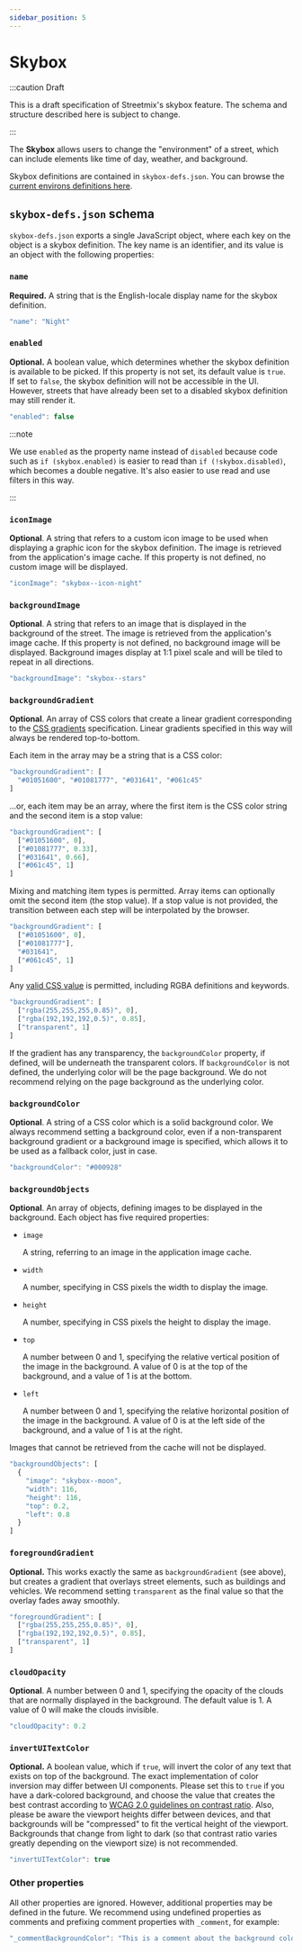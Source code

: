 ```yaml
---
sidebar_position: 5
---
```


# Skybox

:::caution Draft

This is a draft specification of Streetmix's skybox feature. The schema and structure described here is subject to change.

:::

The **Skybox** allows users to change the "environment" of a street, which can include elements like time of day, weather, and background.

Skybox definitions are contained in `skybox-defs.json`. You can browse the [current environs definitions here](https://github.com/streetmix/streetmix/blob/main/assets/scripts/streets/skybox-defs.json).

## `skybox-defs.json` schema

`skybox-defs.json` exports a single JavaScript object, where each key on the object is a skybox definition. The key name is an identifier, and its value is an object with the following properties:

### `name`

**Required.** A string that is the English-locale display name for the skybox definition.

```js
"name": "Night"
```

### `enabled`

**Optional.** A boolean value, which determines whether the skybox definition is available to be picked. If this property is not set, its default value is `true`. If set to `false`, the skybox definition will not be accessible in the UI. However, streets that have already been set to a disabled skybox definition may still render it.

```js
"enabled": false
```

:::note

We use `enabled` as the property name instead of `disabled` because code such as `if (skybox.enabled)` is easier to read than `if (!skybox.disabled)`, which becomes a double negative. It's also easier to use read and use filters in this way.

:::

### `iconImage`

**Optional**. A string that refers to a custom icon image to be used when displaying a graphic icon for the skybox definition. The image is retrieved from the application's image cache. If this property is not defined, no custom image will be displayed.

```js
"iconImage": "skybox--icon-night"
```

### `backgroundImage`

**Optional**. A string that refers to an image that is displayed in the background of the street. The image is retrieved from the application's image cache. If this property is not defined, no background image will be displayed. Background images display at 1:1 pixel scale and will be tiled to repeat in all directions.

```js
"backgroundImage": "skybox--stars"
```

### `backgroundGradient`

**Optional**. An array of CSS colors that create a linear gradient corresponding to the [CSS gradients](https://developer.mozilla.org/en-US/docs/Web/CSS/CSS_Images/Using_CSS_gradients) specification. Linear gradients specified in this way will always be rendered top-to-bottom.

Each item in the array may be a string that is a CSS color:

```js
"backgroundGradient": [
  "#01051600", "#01081777", "#031641", "#061c45"
]
```

...or, each item may be an array, where the first item is the CSS color string and the second item is a stop value:

```js
"backgroundGradient": [
  ["#01051600", 0],
  ["#01081777", 0.33],
  ["#031641", 0.66],
  ["#061c45", 1]
]
```

Mixing and matching item types is permitted. Array items can optionally omit the second item (the stop value). If a stop value is not provided, the transition between each step will be interpolated by the browser.

```js
"backgroundGradient": [
  ["#01051600", 0],
  ["#01081777"],
  "#031641",
  ["#061c45", 1]
]
```

Any [valid CSS value](https://developer.mozilla.org/en-US/docs/Web/CSS/color) is permitted, including RGBA definitions and keywords.

```js
"backgroundGradient": [
  ["rgba(255,255,255,0.85)", 0],
  ["rgba(192,192,192,0.5)", 0.85],
  ["transparent", 1]
]
```

If the gradient has any transparency, the `backgroundColor` property, if defined, will be underneath the transparent colors. If `backgroundColor` is not defined, the underlying color will be the page background. We do not recommend relying on the page background as the underlying color.

### `backgroundColor`

**Optional**. A string of a CSS color which is a solid background color. We always recommend setting a background color, even if a non-transparent background gradient or a background image is specified, which allows it to be used as a fallback color, just in case.

```js
"backgroundColor": "#000928"
```

### `backgroundObjects`

**Optional**. An array of objects, defining images to be displayed in the background. Each object has five required properties:

- `image`

  A string, referring to an image in the application image cache.

- `width`

  A number, specifying in CSS pixels the width to display the image.

- `height`

  A number, specifying in CSS pixels the height to display the image.

- `top`

  A number between 0 and 1, specifying the relative vertical position of the image in the background. A value of 0 is at the top of the background, and a value of 1 is at the bottom.

- `left`

  A number between 0 and 1, specifying the relative horizontal position of the image in the background. A value of 0 is at the left side of the background, and a value of 1 is at the right.

Images that cannot be retrieved from the cache will not be displayed.

```js
"backgroundObjects": [
  {
    "image": "skybox--moon",
    "width": 116,
    "height": 116,
    "top": 0.2,
    "left": 0.8
  }
]
```

### `foregroundGradient`

**Optional.** This works exactly the same as `backgroundGradient` (see above), but creates a gradient that overlays street elements, such as buildings and vehicles. We recommend setting `transparent` as the final value so that the overlay fades away smoothly.

```js
"foregroundGradient": [
  ["rgba(255,255,255,0.85)", 0],
  ["rgba(192,192,192,0.5)", 0.85],
  ["transparent", 1]
]
```

### `cloudOpacity`

**Optional**. A number between 0 and 1, specifying the opacity of the clouds that are normally displayed in the background. The default value is 1. A value of 0 will make the clouds invisible.

```js
"cloudOpacity": 0.2
```

### `invertUITextColor`

**Optional.** A boolean value, which if `true`, will invert the color of any text that exists on top of the background. The exact implementation of color inversion may differ between UI components. Please set this to `true` if you have a dark-colored background, and choose the value that creates the best contrast according to [WCAG 2.0 guidelines on contrast ratio](https://contrast-ratio.com). Also, please be aware the viewport heights differ between devices, and that backgrounds will be "compressed" to fit the vertical height of the viewport. Backgrounds that change from light to dark (so that contrast ratio varies greatly depending on the viewport size) is not recommended.

```js
"invertUITextColor": true
```

### Other properties

All other properties are ignored. However, additional properties may be defined in the future. We recommend using undefined properties as comments and prefixing comment properties with `_comment`, for example:

```js
"_commentBackgroundColor": "This is a comment about the background color."
```
